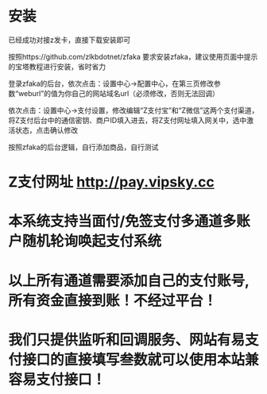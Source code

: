 # 安装

已经成功对接z发卡，直接下载安装即可

按照https://github.com/zlkbdotnet/zfaka 要求安装zfaka，建议使用页面中提示的宝塔教程进行安装，省时省力

登录zfaka的后台，依次点击：设置中心->配置中心，在第三页修改参数“weburl”的值为你自己的网站域名url（必须修改，否则无法回调）

依次点击：设置中心->支付设置，修改编辑“Z支付宝”和“Z微信”这两个支付渠道，将Z支付后台中的通信密钥、商户ID填入进去，将Z支付网址填入网关中，选中激活状态，点击确认修改

按照zfaka的后台逻辑，自行添加商品，自行测试

# Z支付网址    http://pay.vipsky.cc

# 本系统支持当面付/免签支付多通道多账户随机轮询唤起支付系统

# 以上所有通道需要添加自己的支付账号,所有资金直接到账！不经过平台！

# 我们只提供监听和回调服务、网站有易支付接口的直接填写叁数就可以使用本站兼容易支付接口！
